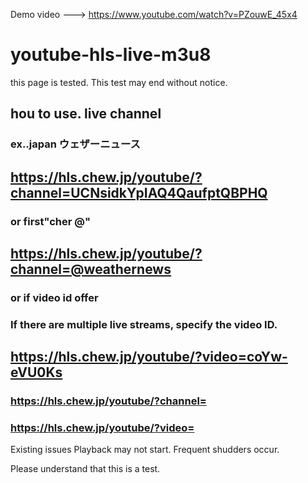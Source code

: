 Demo video ---> https://www.youtube.com/watch?v=PZouwE_45x4

# youtube-hls-live-m3u8

this page is tested.
This test may end without notice.

## hou to use. live channel
### ex..japan ウェザーニュース
## https://hls.chew.jp/youtube/?channel=UCNsidkYpIAQ4QaufptQBPHQ

### or first"cher @"

## https://hls.chew.jp/youtube/?channel=@weathernews

### or  if video id offer
### If there are multiple live streams, specify the video ID.
## https://hls.chew.jp/youtube/?video=coYw-eVU0Ks

### https://hls.chew.jp/youtube/?channel=
### https://hls.chew.jp/youtube/?video=

Existing issues
Playback may not start.
Frequent shudders occur.

Please understand that this is a test.

